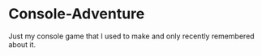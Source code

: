 # Console-Adventure
Just my console game that I used to make and only recently remembered about it.
